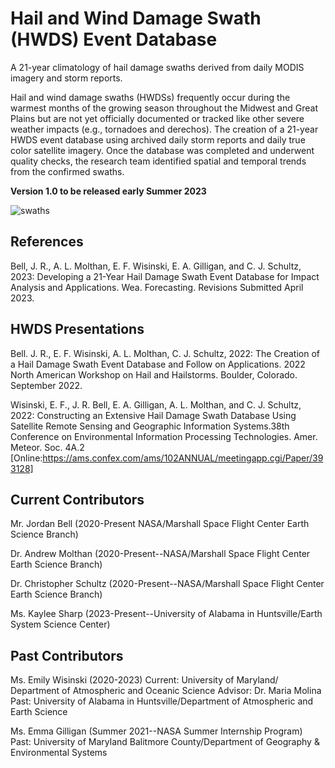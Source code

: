 # Hail and Wind Damage Swath (HWDS) Event Database
A 21-year climatology of hail damage swaths derived from daily MODIS imagery and storm reports. 

Hail and wind damage swaths (HWDSs) frequently occur during the warmest months of the growing season throughout the Midwest and Great Plains 
but are not yet officially documented or tracked like other severe weather impacts (e.g., tornadoes and derechos). The creation of a 21-year 
HWDS event database using archived daily storm reports and daily true color satellite imagery. Once the database was completed and underwent 
quality checks, the research team identified spatial and temporal trends from the confirmed swaths.

**Version 1.0 to be released early Summer 2023**

![swaths](https://user-images.githubusercontent.com/75046984/232157546-2523c7be-47b6-429b-a9d0-7aa90d5096ed.png)

## References
Bell, J. R., A. L. Molthan, E. F. Wisinski, E. A. Gilligan, and C. J. Schultz, 2023: Developing a 21-Year Hail Damage Swath Event Database for Impact Analysis and Applications. Wea. Forecasting. Revisions Submitted April 2023.

## HWDS Presentations
Bell. J. R., E. F. Wisinski, A. L. Molthan, C. J. Schultz, 2022: The Creation of a Hail Damage Swath Event Database and Follow on Applications. 2022 North American Workshop on Hail and Hailstorms. Boulder, Colorado. September 2022.

Wisinski, E. F., J. R. Bell,  E. A. Gilligan, A. L. Molthan, and C. J. Schultz, 2022: Constructing an Extensive Hail Damage Swath Database Using Satellite Remote Sensing and Geographic Information Systems.38th Conference on Environmental Information Processing Technologies.  Amer. Meteor. Soc. 4A.2
[Online:https://ams.confex.com/ams/102ANNUAL/meetingapp.cgi/Paper/393128] 

## Current Contributors
Mr. Jordan Bell (2020-Present NASA/Marshall Space Flight Center Earth Science Branch)

Dr. Andrew Molthan (2020-Present--NASA/Marshall Space Flight Center Earth Science Branch)

Dr. Christopher Schultz (2020-Present--NASA/Marshall Space Flight Center Earth Science Branch)

Ms. Kaylee Sharp (2023-Present--University of Alabama in Huntsville/Earth System Science Center)

## Past Contributors
Ms. Emily Wisinski (2020-2023)
Current: University of Maryland/ Department of Atmospheric and Oceanic Science
Advisor: Dr. Maria Molina
Past: University of Alabama in Huntsville/Department of Atmospheric and Earth Science


Ms. Emma Gilligan (Summer 2021--NASA Summer Internship Program)
Past: University of Maryland Balitmore County/Department of Geography & Environmental Systems

